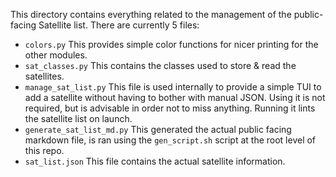 This directory contains everything related to the management of the public-facing Satellite list. There are currently 5 files:

- `colors.py` This provides simple color functions for nicer printing for the other modules.
- `sat_classes.py` This contains the classes used to store & read the satellites.
- `manage_sat_list.py` This file is used internally to provide a simple TUI to add a satellite without having to bother with manual JSON. Using it is not required, but is advisable in order not to miss anything. Running it lints the satellite list on launch.
- `generate_sat_list_md.py` This generated the actual public facing markdown file, is ran using the `gen_script.sh` script at the root level of this repo.
- `sat_list.json` This file contains the actual satellite information.